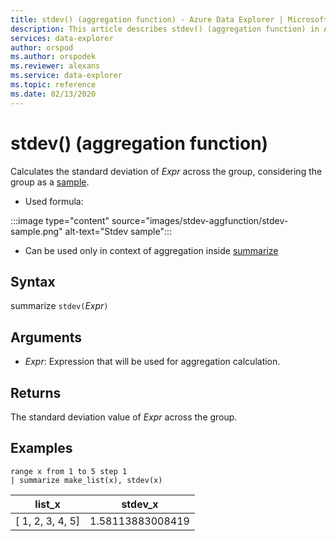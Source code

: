 ```yaml
---
title: stdev() (aggregation function) - Azure Data Explorer | Microsoft Docs
description: This article describes stdev() (aggregation function) in Azure Data Explorer.
services: data-explorer
author: orspod
ms.author: orspodek
ms.reviewer: alexans
ms.service: data-explorer
ms.topic: reference
ms.date: 02/13/2020
---
```

# stdev() (aggregation function)

Calculates the standard deviation of *Expr* across the group, considering the group as a [sample](https://en.wikipedia.org/wiki/Sample_%28statistics%29). 

* Used formula:

:::image type="content" source="images/stdev-aggfunction/stdev-sample.png" alt-text="Stdev sample":::

* Can be used only in context of aggregation inside [summarize](summarizeoperator.md)

## Syntax

summarize `stdev(`*Expr*`)`

## Arguments

* *Expr*: Expression that will be used for aggregation calculation. 

## Returns

The standard deviation value of *Expr* across the group.
 
## Examples

```kusto
range x from 1 to 5 step 1
| summarize make_list(x), stdev(x)

```

|list_x|stdev_x|
|---|---|
|[ 1, 2, 3, 4, 5]|1.58113883008419|